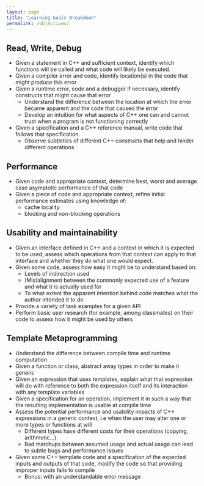 ```yaml
---
layout: page
title: "Learning Goals Breakdown"
permalink: /objectives/
---
```


## Read, Write, Debug

- Given a statement in C++ and sufficient context, identify which functions will
be called and what code will likely be executed.
- Given a compiler error and code, identify location(s) in the code that
might produce this error
- Given a runtime error, code and a debugger if necessary, identify constructs
that might cause that error
    - Understand the difference between the location at which the error became apparent
    and the code that caused the error
    - Develop an intuition for what aspects of C++ one can and cannot trust when
    a program is not functioning correctly
- Given a specification and a C++ reference manual, write code that follows that
specification.
    - Observe subtleties of different C++ constructs that help and hinder different
    operations

## Performance

- Given code and appropriate context, determine best, worst and average case asymptotic
performance of that code
- Given a piece of code and appropriate context, refine initial performance estimates
using knowledge of:
    - cache locality
    - blocking and non-blocking operations

## Usability and maintainability

- Given an interface defined in C++ and a context in which it is expected to be used,
assess which operations from that context can apply to that interface and whether they
do what one would expect.
- Given some code, assess how easy it might be to understand based on:
    - Levels of indirection used
    - (Mis)alignment between the commonly expected use of a feature and what it is actually
    used for
    - To what extent the apparent intention behind code matches what the author intended
    it to do
- Provide a variety of task examples for a given API
- Perform basic user research (for example, among classmates) on their code to assess how
it might be used by others

## Template Metaprogramming

- Understand the difference between compile time and runtime computation
- Given a function or class, abstract away types in order to make it generic
- Given an expression that uses templates, explain what that expression will do with
reference to both the expression itself and its interaction with any template variables
- Given a specification for an operation, implement it in such a way that the resulting
implementation is usable at compile time
- Assess the potential performance and usability impacts of C++ expressions in a generic
context, i.e when the user may alter one or more types or functions at will
    - Different types have different costs for their operations (copying, arithmetic...)
    - Bad matchups between assumed usage and actual usage can lead to subtle bugs
    and performance issues
- Given some C++ template code and a specification of the expected inputs and outputs
of that code, modify the code so that providing improper inputs fails to compile
    - Bonus: with an understandable error message

